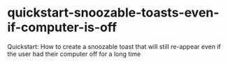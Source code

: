 # quickstart-snoozable-toasts-even-if-computer-is-off
Quickstart: How to create a snoozable toast that will still re-appear even if the user had their computer off for a long time
